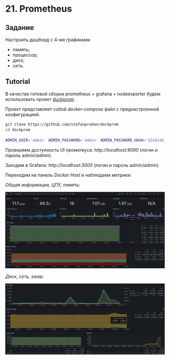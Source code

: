 # 21. Prometheus

## Задание

Настроить дашборд с 4-мя графиками
* память;
* процессор;
* диск;
* сеть.

## Tutorial

В качестве готовой сборки prometheus + grafana + nodeexporter будем использовать проект [duckprom](https://github.com/stefanprodan/dockprom).

Проект представляет собой *docker-compose* файл с преднастроенной конфигурацией.

```bash
git clone https://github.com/stefanprodan/dockprom
cd dockprom

ADMIN_USER='admin' ADMIN_PASSWORD='admin' ADMIN_PASSWORD_HASH='$2a$14$1l.IozJx7xQRVmlkEQ32OeEEfP5mRxTpbDTCTcXRqn19gXD8YK1pO' docker-compose up -d
```

Проверяем доступность UI прометеуса: *http://localhost:9090* (логин и пароль admin/admin).

Заходим в Grafana: *http://localhost:3000* (логин и пароль admin/admin).

Переходим на панель *Docker Host* и наблюдаем метрики:

*Общая информация, ЦПУ, память*:

![Dashboard1](./dashboard1.png)

*Диск, сеть, swap*:

![Dashboard2](./dashboard2.png)
